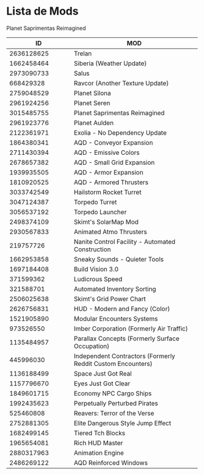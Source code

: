 # Lista de Mods

Planet Saprimentas Reimagined

<table><thead><tr><th width="154">ID</th><th>MOD</th></tr></thead><tbody><tr><td>2636128625</td><td>Trelan</td></tr><tr><td>1662458464</td><td>Siberia (Weather Update)</td></tr><tr><td>2973090733</td><td>Salus</td></tr><tr><td>668429328</td><td>Ravcor (Another Texture Update)</td></tr><tr><td>2759048529</td><td>Planet Silona</td></tr><tr><td>2961924256</td><td>Planet Seren</td></tr><tr><td>3015485755</td><td>Planet Saprimentas Reimagined</td></tr><tr><td>2961923776</td><td>Planet Aulden</td></tr><tr><td>2122361971</td><td>Exolia - No Dependency Update</td></tr><tr><td>1864380341</td><td>AQD - Conveyor Expansion</td></tr><tr><td>2711430394</td><td>AQD - Emissive Colors</td></tr><tr><td>2678657382</td><td>AQD - Small Grid Expansion</td></tr><tr><td>1939935505</td><td>AQD - Armor Expansion</td></tr><tr><td>1810920525</td><td>AQD - Armored Thrusters</td></tr><tr><td>3033742549</td><td>Hailstorm Rocket Turret</td></tr><tr><td>3047124387</td><td>Torpedo Turret</td></tr><tr><td>3056537192</td><td>Torpedo Launcher</td></tr><tr><td>2498374109</td><td>Skimt's SolarMap Mod</td></tr><tr><td>2930567833</td><td>Animated Atmo Thrusters</td></tr><tr><td>219757726</td><td>Nanite Control Facility - Automated Construction</td></tr><tr><td>1662953858</td><td>Sneaky Sounds - Quieter Tools</td></tr><tr><td>1697184408</td><td>Build Vision 3.0</td></tr><tr><td>371599362</td><td>Ludicrous Speed</td></tr><tr><td>321588701</td><td>Automated Inventory Sorting</td></tr><tr><td>2506025638</td><td>Skimt's Grid Power Chart</td></tr><tr><td>2626756831</td><td>HUD - Modern and Fancy (Color)</td></tr><tr><td>1521905890</td><td>Modular Encounters Systems</td></tr><tr><td>973526550</td><td>Imber Corporation (Formerly Air Traffic)</td></tr><tr><td>1135484957</td><td>Parallax Concepts (Formerly Surface Occupation)</td></tr><tr><td>445996030</td><td>Independent Contractors (Formerly Reddit Custom Encounters)</td></tr><tr><td>1136188499</td><td>Space Just Got Real</td></tr><tr><td>1157796670</td><td>Eyes Just Got Clear</td></tr><tr><td>1849601715</td><td>Economy NPC Cargo Ships</td></tr><tr><td>1992435623</td><td>Perpetually Perturbed Pirates</td></tr><tr><td>525460808</td><td>Reavers: Terror of the Verse</td></tr><tr><td>2752881305 </td><td>Elite Dangerous Style Jump Effect</td></tr><tr><td>1682499145</td><td>Tiered Tch Blocks</td></tr><tr><td>1965654081 </td><td>Rich HUD Master</td></tr><tr><td>2880317963</td><td>Animation Engine</td></tr><tr><td>2486269122</td><td>AQD Reinforced Windows</td></tr></tbody></table>
